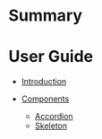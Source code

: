 # Summary

# User Guide

- [Introduction](./introduction.md)

- [Components](./components.md)
  - [Accordion](./components/accordion-rs.md)
  - [Skeleton](./components/skeleton-rs.md)
